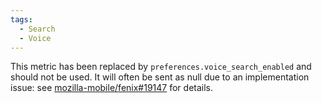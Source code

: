 ```yaml
---
tags:
  - Search
  - Voice
---
```


This metric has been replaced by `preferences.voice_search_enabled` and should not be used.
It will often be sent as null due to an implementation issue: see [mozilla-mobile/fenix#19147](https://github.com/mozilla-mobile/fenix/issues/19147) for details.
